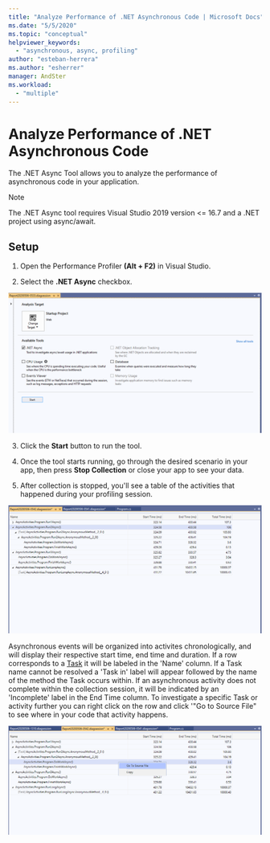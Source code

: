 ```yaml
---
title: "Analyze Performance of .NET Asynchronous Code | Microsoft Docs"
ms.date: "5/5/2020"
ms.topic: "conceptual"
helpviewer_keywords:
  - "asynchronous, async, profiling"
author: "esteban-herrera"
ms.author: "esherrer"
manager: AndSter
ms.workload:
  - "multiple"
---
```


# Analyze Performance of .NET Asynchronous Code

The .NET Async Tool allows you to analyze the performance of asynchronous code in your application.

>[!NOTE]
> The .NET Async tool requires Visual Studio 2019 version <= 16.7 and a .NET project using async/await.

## Setup

1. Open the Performance Profiler **(Alt + F2)** in Visual Studio.

2. Select the **.NET Async** checkbox.

![.NET Async Tool Selected](../profiling/media/async_tool_selected.png ".NET Async Tool Selected")

3. Click the **Start** button to run the tool.

4. Once the tool starts running, go through the desired scenario in your app, then press **Stop Collection** or close your app to see your data.

5. After collection is stopped, you'll see a table of the activities that happened during your profiling session.

![.NET Async Tool Stopped](../profiling/media/async_tool_opened.png ".NET Async Tool Stopped")

Asynchronous events will be organized into activites chronologically, and will display their respective start time, end time and duration. If a row corresponds to a [Task](https://docs.microsoft.com/dotnet/api/system.threading.tasks) it will be labeled in the 'Name' column. If a Task name cannot be resolved a 'Task in' label will appear followed by the name of the method the Task occurs within. If an asynchronous activity does not complete within the collection session, it will be indicated by an 'Incomplete' label in the End Time column. To investigate a specific Task or activity further you can right click on the row and click '"Go to Source File" to see where in your code that activity happens.

![.NET Async Go To Source](../profiling/media/async_tool_gotosource.png ".NET Async Go To Source")
